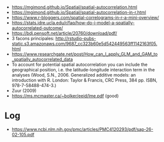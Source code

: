 - https://mgimond.github.io/Spatial/spatial-autocorrelation.html
- https://mgimond.github.io/Spatial/spatial-autocorrelation-in-r.html
- https://www.r-bloggers.com/spatial-correlograms-in-r-a-mini-overview/
- https://stats.idre.ucla.edu/r/faq/how-do-i-model-a-spatially-autocorrelated-outcome/
- https://bdj.pensoft.net/article/20760/download/pdf/
- 3 facons principales: http://rstudio-pubs-static.s3.amazonaws.com/9687_cc323b60e5d542449563ff1142163f05.html
- https://www.researchgate.net/post/How_can_I_apply_GLM_and_GAM_to_spatially_autocorrelated_data
- To account for potential spatial autocorrelation you can include the geographical position, i.e. the latitude-longitude interaction term in the analyses (Wood, S.N., 2006. Generalized additive models: an introduction with R. London: Taylor & Francis, CRC Press, 384 pp. ISBN, 978-7-58488-474-3.)
- Zuur (2009)
- https://ms.mcmaster.ca/~bolker/eeid/lme.pdf (good)

# Log

- https://www.ncbi.nlm.nih.gov/pmc/articles/PMC4120293/pdf/sap-26-02-105.pdf